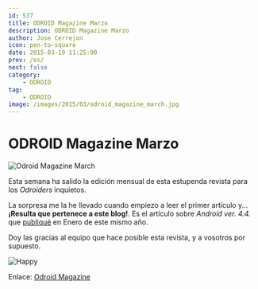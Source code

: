 ```yaml
---
id: 537
title: ODROID Magazine Marzo
description: ODROID Magazine Marzo
author: Jose Cerrejon
icon: pen-to-square
date: 2015-03-19 11:25:00
prev: /es/
next: false
category:
    - ODROID
tag:
    - ODROID
image: /images/2015/03/odroid_magazine_march.jpg
---
```


# ODROID Magazine Marzo

![Odroid Magazine March](/images/2015/03/odroid_magazine_march.jpg)

Esta semana ha salido la edición mensual de esta estupenda revista para los _Odroiders_ inquietos.

La sorpresa me la he llevado cuando empiezo a leer el primer artículo y... **¡Resulta que pertenece a este blog!**. Es el artículo sobre _Android ver. 4.4._ que [publiqué](/post.php?id=511) en Enero de este mismo año.

Doy las gracias al equipo que hace posible esta revista, y a vosotros por supuesto.

![Happy](/css/sm/happy.png)

Enlace: [Odroid Magazine](https://magazine.odroid.com)
